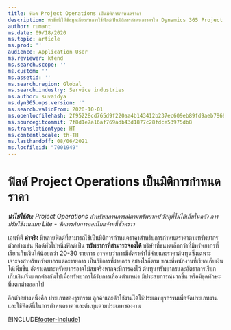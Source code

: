 ```yaml
---
title: ฟิลด์ Project Operations เป็นมิติการกำหนดราคา
description: หัวข้อนี้ให้ข้อมูลเกี่ยวกับการใช้ฟิลด์เป็นมิติการกำหนดราคาใน Dynamics 365 Project Operations
author: rumant
ms.date: 09/18/2020
ms.topic: article
ms.prod: ''
audience: Application User
ms.reviewer: kfend
ms.search.scope: ''
ms.custom: ''
ms.assetid: ''
ms.search.region: Global
ms.search.industry: Service industries
ms.author: suvaidya
ms.dyn365.ops.version: ''
ms.search.validFrom: 2020-10-01
ms.openlocfilehash: 2f95228cd765d9f220aa4b143412b237ec609eb89fd9aeb786818af828dd3229
ms.sourcegitcommit: 7f8d1e7a16af769adb43d1877c28fdce53975db8
ms.translationtype: HT
ms.contentlocale: th-TH
ms.lasthandoff: 08/06/2021
ms.locfileid: "7001949"
---
```

# <a name="project-operations-fields-as-pricing-dimensions"></a>ฟิลด์ Project Operations เป็นมิติการกำหนดราคา

_**นำไปใช้กับ:** Project Operations สำหรับสถานการณ์ตามทรัพยากร/วัสดุที่ไม่ได้เก็บในคลัง การปรับใช้งานแบบ Lite - จัดการกับการออกใบแจ้งหนี้ชั่วคราว_

เอนทิตี **ค่าจริง** มีหลายฟิลด์ที่สามารถใช้เป็นมิติการกำหนดราคาสำหรับการกำหนดราคาตามทรัพยากร ตัวอย่างเช่น ฟิลด์ทั่วไปหนึ่งฟิลด์เป็น **ทรัพยากรที่สามารถจองได้** บริษัทที่ขนาดเล็กกว่าที่มีทรัพยากรที่เรียกเก็บเงินได้น้อยกว่า 20-30 รายการ อาจพบว่าการมีอัตราค่าใช้จ่ายและราคาต้นทุนซึ่งเฉพาะเจาะจงสำหรับทรัพยากรแต่ละรายการ เป็นวิธีการที่ง่ายกว่า อย่างไรก็ตาม ขณะที่พนักงานที่เรียกเก็บเงินได้เพิ่มขึ้น อัตราเฉพาะทรัพยากรอาจไม่สมจริงหากจะมีการคงไว้ ต้นทุนทรัพยากรและอัตราการเรียกเก็บเงินเริ่มแตกต่างกันไปเมื่อทรัพยากรได้รับการเลื่อนตำแหน่ง มีประสบการณ์มากขึ้น หรือมีชุดทักษะที่แตกต่างออกไป 

อีกตัวอย่างหนึ่งคือ ประเภทของธุรกรรม ลูกค้าและตัวใช้งานได้ใช้ประเภทธุรกรรมเพื่อจัดประเภทงาน และใช้ฟิลด์นี้ในการกำหนดราคาและต้นทุนตามประเภทของงาน


[!INCLUDE[footer-include](../includes/footer-banner.md)]